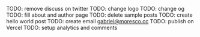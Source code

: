 TODO: remove discuss on twitter
TODO: change logo
TODO: change og
TODO: fill about and author page
TODO: delete sample posts
TODO: create hello world post
TODO: create email gabriel@moresco.cc
TODO: publish on Vercel
TODO: setup analytics and comments
